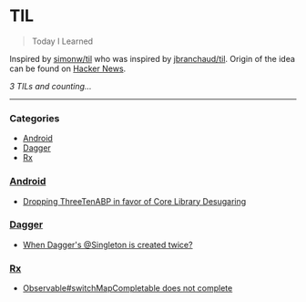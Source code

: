 # TIL
> Today I Learned

Inspired by [simonw/til][1] who was inspired by [jbranchaud/til][2].
Origin of the idea can be found on [Hacker News][3].


_3 TILs and counting..._

---

### Categories

- [Android](#Android)
- [Dagger](#Dagger)
- [Rx](#Rx)

### [Android](#Android)
- [Dropping ThreeTenABP in favor of Core Library Desugaring](Android/dropping-threetenabp.md)

### [Dagger](#Dagger)
- [When Dagger's @Singleton is created twice?](Dagger/when-daggers-singleton-is-created-twice.md)

### [Rx](#Rx)
- [Observable#switchMapCompletable does not complete](Rx/switch-map-completable-does-not-complete.md)

[1]: https://github.com/simonw/til
[2]: https://github.com/jbranchaud/til
[3]: https://news.ycombinator.com/item?id=22908044

